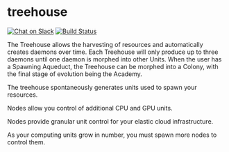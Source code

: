 # treehouse
[![Chat on Slack](https://img.shields.io/badge/chat-on%20slack-7A5979.svg)](https://nonsensews.slack.com/messages) [![Build Status](https://travis-ci.org/nonsensews/treehouse.svg?branch=master)](https://travis-ci.org/nonsensews/treehouse)

The Treehouse allows the harvesting of resources and automatically creates daemons over time. Each Treehouse will only produce up to three daemons until one daemon is morphed into other Units. When the user has a Spawning Aqueduct, the Treehouse can be morphed into a Colony, with the final stage of evolution being the Academy.

The treehouse spontaneously generates units used to spawn your resources.

Nodes allow you control of additional CPU and GPU units.

Nodes provide granular unit control for your elastic cloud infrastructure.

As your computing units grow in number, you must spawn more nodes to control them.
